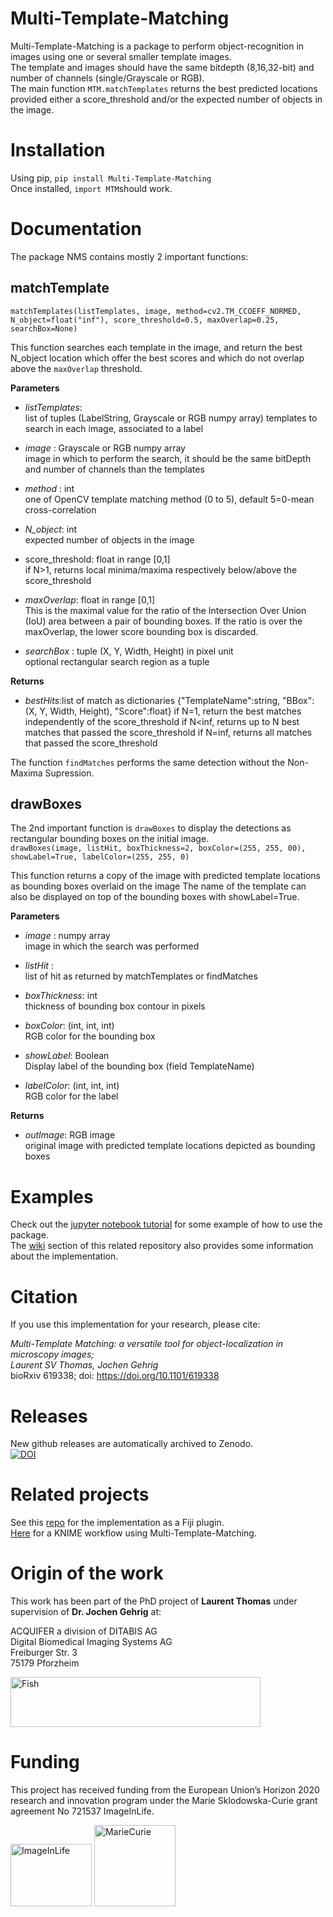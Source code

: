 # Multi-Template-Matching
Multi-Template-Matching is a package to perform object-recognition in images using one or several smaller template images.  
The template and images should have the same bitdepth (8,16,32-bit) and number of channels (single/Grayscale or RGB).  
The main function `MTM.matchTemplates` returns the best predicted locations provided either a score_threshold and/or the expected number of objects in the image.  

# Installation
Using pip, `pip install Multi-Template-Matching`  
Once installed, `import MTM`should work.

# Documentation
The package NMS contains mostly 2 important functions:  

## matchTemplate  
`matchTemplates(listTemplates, image, method=cv2.TM_CCOEFF_NORMED, N_object=float("inf"), score_threshold=0.5, maxOverlap=0.25, searchBox=None)`  

This function searches each template in the image, and return the best N_object location which offer the best scores and which do not overlap above the `maxOverlap` threshold.  

__Parameters__
- _listTemplates_:   
            list of tuples (LabelString, Grayscale or RGB numpy array) templates to search in each image, associated to a label 

- _image_  : Grayscale or RGB numpy array  
           image in which to perform the search, it should be the same bitDepth and number of channels than the templates

- _method_ : int   
            one of OpenCV template matching method (0 to 5), default 5=0-mean cross-correlation

- _N_object_: int  
            expected number of objects in the image

- score_threshold: float in range [0,1]  
            if N>1, returns local minima/maxima respectively below/above the score_threshold

- _maxOverlap_: float in range [0,1]  
            This is the maximal value for the ratio of the Intersection Over Union (IoU) area between a pair of bounding boxes.
            If the ratio is over the maxOverlap, the lower score bounding box is discarded.

- _searchBox_ : tuple (X, Y, Width, Height) in pixel unit  
            optional rectangular search region as a tuple
    
__Returns__
- _bestHits_:list of match as dictionaries {"TemplateName":string, "BBox":(X, Y, Width, Height), "Score":float}
            if N=1, return the best matches independently of the score_threshold
            if N<inf, returns up to N best matches that passed the score_threshold
            if N=inf, returns all matches that passed the score_threshold


The function `findMatches` performs the same detection without the Non-Maxima Supression.  

## drawBoxes
The 2nd important function is `drawBoxes` to display the detections as rectangular bounding boxes on the initial image.   
`drawBoxes(image, listHit, boxThickness=2, boxColor=(255, 255, 00), showLabel=True, labelColor=(255, 255, 0)`

This function returns a copy of the image with predicted template locations as bounding boxes overlaid on the image
The name of the template can also be displayed on top of the bounding boxes with showLabel=True.

__Parameters__
- _image_  : numpy array  
        image in which the search was performed  
        
- _listHit_ :  
        list of hit as returned by matchTemplates or findMatches  
        
- _boxThickness_: int  
        thickness of bounding box contour in pixels  
        
- _boxColor_: (int, int, int)  
        RGB color for the bounding box  

- _showLabel_: Boolean  
        Display label of the bounding box (field TemplateName)

- _labelColor_: (int, int, int)  
          RGB color for the label  

__Returns__
- _outImage_: RGB image  
        original image with predicted template locations depicted as bounding boxes  

# Examples
Check out the [jupyter notebook tutorial](https://github.com/LauLauThom/Multi-Template-Matching/blob/master/Tutorial.ipynb) for some example of how to use the package.  
The [wiki](https://github.com/LauLauThom/MultiTemplateMatching/wiki) section of this related repository also provides some information about the implementation.

# Citation
If you use this implementation for your research, please cite:
  
_Multi-Template Matching: a versatile tool for object-localization in microscopy images;_  
_Laurent SV Thomas, Jochen Gehrig_  
bioRxiv 619338; doi: https://doi.org/10.1101/619338

# Releases
New github releases are automatically archived to Zenodo.  
[![DOI](https://zenodo.org/badge/197186256.svg)](https://zenodo.org/badge/latestdoi/197186256)

# Related projects
See this [repo](https://github.com/LauLauThom/MultiTemplateMatching) for the implementation as a Fiji plugin.  
[Here](https://nodepit.com/workflow/com.nodepit.space%2Flthomas%2Fpublic%2FMulti-Template%20Matching.knwf) for a KNIME workflow using Multi-Template-Matching.


# Origin of the work
This work has been part of the PhD project of **Laurent Thomas** under supervision of **Dr. Jochen Gehrig** at:  
  
ACQUIFER a division of DITABIS AG  
Digital Biomedical Imaging Systems AG  
Freiburger Str. 3  
75179 Pforzheim  

<img src="https://github.com/LauLauThom/MultiTemplateMatching-Python/blob/master/images/Acquifer_Logo_60k_cmyk_300dpi.png" alt="Fish" width="400" height="80">     

# Funding
This project has received funding from the European Union’s Horizon 2020 research and innovation program under the Marie Sklodowska-Curie grant agreement No 721537 ImageInLife.  

<p float="left">
<img src="https://github.com/LauLauThom/MultiTemplateMatching-Python/blob/master/images/ImageInlife.png" alt="ImageInLife" width="130" height="100">
<img src="https://github.com/LauLauThom/MultiTemplateMatching-Python/blob/master/images/MarieCurie.jpg" alt="MarieCurie" width="130" height="130">
</p>
